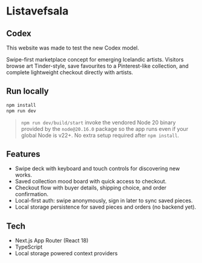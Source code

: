 # Listavefsala

## Codex
This website was made to test the new Codex model.

Swipe-first marketplace concept for emerging Icelandic artists. Visitors browse art Tinder-style, save favourites to a Pinterest-like collection, and complete lightweight checkout directly with artists.

## Run locally

```bash
npm install
npm run dev
```

> `npm run dev/build/start` invoke the vendored Node 20 binary provided by the `node@20.16.0` package so the app runs even if your global Node is v22+. No extra setup required after `npm install`.

## Features

- Swipe deck with keyboard and touch controls for discovering new works.
- Saved collection mood board with quick access to checkout.
- Checkout flow with buyer details, shipping choice, and order confirmation.
- Local-first auth: swipe anonymously, sign in later to sync saved pieces.
- Local storage persistence for saved pieces and orders (no backend yet).

## Tech

- Next.js App Router (React 18)
- TypeScript
- Local storage powered context providers
